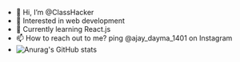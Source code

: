 - 👋 Hi, I’m @ClassHacker
- 👀 Interested in web development
- 🌱 Currently learning React.js
- 📫 How to reach out to me? ping @ajay_dayma_1401 on Instagram
- ![Anurag's GitHub stats](https://github-readme-stats.vercel.app/api?username=classhacker&hide=contribs,issues)

<!---
ClassHacker/ClassHacker is a ✨ special ✨ repository because its `README.md` (this file) appears on your GitHub profile.
You can click the Preview link to take a look at your changes.
--->

